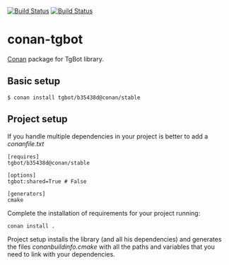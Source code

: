 [![Build Status](https://travis-ci.org/jgsogo/conan-tgbot.svg)](https://travis-ci.org/jgsogo/conan-tgbot)
[![Build Status](https://ci.appveyor.com/api/projects/status/github/jgsogo/conan-tgbot)](https://ci.appveyor.com/project/jgsogo/conan-tgbot)


# conan-tgbot


[Conan](https://bintray.com/conan-community/conan/tgbot%3Aconan) package for TgBot library.


## Basic setup

    $ conan install tgbot/b35438d@conan/stable
    
## Project setup

If you handle multiple dependencies in your project is better to add a *conanfile.txt*
    
    [requires]
    tgbot/b35438d@conan/stable

    [options]
    tgbot:shared=True # False
    
    [generators]
    cmake

Complete the installation of requirements for your project running:</small></span>

    conan install . 

Project setup installs the library (and all his dependencies) and generates the files *conanbuildinfo.cmake* with all the 
paths and variables that you need to link with your dependencies.
